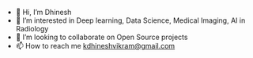 - 👋 Hi, I’m Dhinesh
- 👀 I’m interested in Deep learning, Data Science, Medical Imaging, AI in Radiology
- 💞️ I’m looking to collaborate on Open Source projects
- 📫 How to reach me kdhineshvikram@gmail.com 

<!---
dhinkris/dhinkris is a ✨ special ✨ repository because its `README.md` (this file) appears on your GitHub profile.
You can click the Preview link to take a look at your changes.
--->
